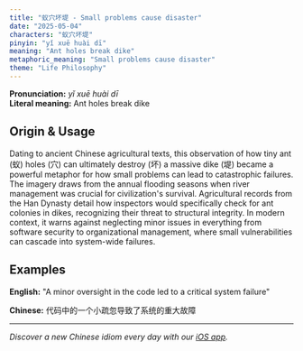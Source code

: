 ```yaml
---
title: "蚁穴坏堤 - Small problems cause disaster"
date: "2025-05-04"
characters: "蚁穴坏堤"
pinyin: "yǐ xuē huài dī"
meaning: "Ant holes break dike"
metaphoric_meaning: "Small problems cause disaster"
theme: "Life Philosophy"
---
```


**Pronunciation:** *yǐ xuē huài dī*  
**Literal meaning:** Ant holes break dike

## Origin & Usage

Dating to ancient Chinese agricultural texts, this observation of how tiny ant (蚁) holes (穴) can ultimately destroy (坏) a massive dike (堤) became a powerful metaphor for how small problems can lead to catastrophic failures. The imagery draws from the annual flooding seasons when river management was crucial for civilization's survival. Agricultural records from the Han Dynasty detail how inspectors would specifically check for ant colonies in dikes, recognizing their threat to structural integrity. In modern context, it warns against neglecting minor issues in everything from software security to organizational management, where small vulnerabilities can cascade into system-wide failures.

## Examples

**English:** "A minor oversight in the code led to a critical system failure"

**Chinese:** 代码中的一个小疏忽导致了系统的重大故障

---

*Discover a new Chinese idiom every day with our [iOS app](https://apps.apple.com/us/app/daily-chinese-idioms/id6740611324).*
